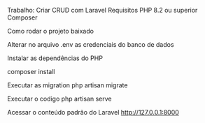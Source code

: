 Trabalho: Criar CRUD com Laravel
Requisitos
PHP 8.2 ou superior
Composer

Como rodar o projeto baixado

Alterar no arquivo .env as credenciais do banco de dados

Instalar as dependências do PHP

composer install

Executar as migration
php artisan migrate

Executar o codigo
php artisan serve

Acessar o conteúdo padrão do Laravel
http://127.0.0.1:8000
